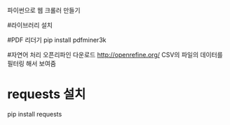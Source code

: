 파이썬으로 웹 크롤러 만들기

#라이브러리 설치

#PDF 리더기
pip install pdfminer3k

#자연어 처리
오픈리파인 다운로드
http://openrefine.org/ 
CSV의 파일의 데이터를 필터링 해서 보여줌

# requests 설치
pip install requests


